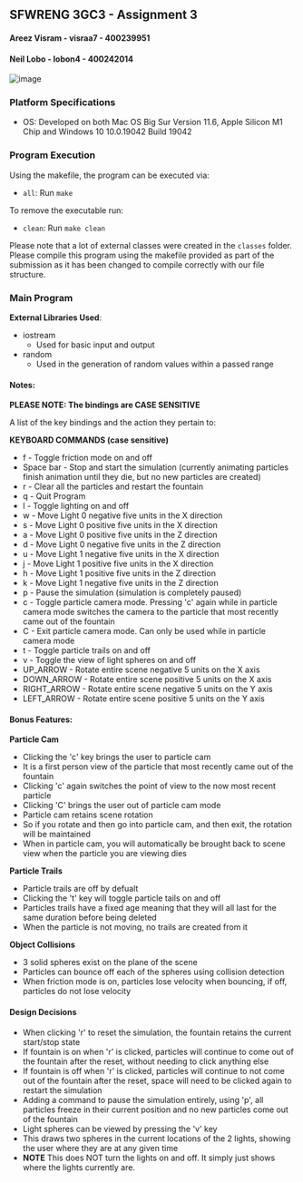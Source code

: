 ## **SFWRENG 3GC3 - Assignment 3**
#### Areez Visram - visraa7 - 400239951
#### Neil Lobo - lobon4 - 400242014

![image](https://i.imgur.com/HyC89Ca.png)

### **Platform Specifications**
* OS: Developed on both Mac OS Big Sur Version 11.6, Apple Silicon M1 Chip and Windows 10 10.0.19042 Build 19042

### **Program Execution**
Using the makefile, the program can be executed via:
* `all`: Run `make`

To remove the executable run:
* `clean`: Run `make clean`

Please note that a lot of external classes were created in the `classes` folder. Please compile this program using the
makefile provided as part of the submission as it has been changed to compile correctly with our file structure.

### **Main Program**
**External Libraries Used**:
* iostream
    * Used for basic input and output
* random
    * Used in the generation of random values within a passed range

#### **Notes:**
**PLEASE NOTE: The bindings are CASE SENSITIVE**

A list of the key bindings and the action they pertain to:

**KEYBOARD COMMANDS (case sensitive)**
* f - Toggle friction mode on and off
* Space bar - Stop and start the simulation (currently animating particles finish animation until they die, but no new particles are created)
* r - Clear all the particles and restart the fountain
* q - Quit Program
* l - Toggle lighting on and off
* w - Move Light 0 negative five units in the X direction
* s - Move Light 0 positive five units in the X direction
* a - Move Light 0 positive five units in the Z direction
* d - Move Light 0 negative five units in the Z direction
* u - Move Light 1 negative five units in the X direction
* j - Move Light 1 positive five units in the X direction
* h - Move Light 1 positive five units in the Z direction
* k - Move Light 1 negative five units in the Z direction
* p - Pause the simulation (simulation is completely paused)
* c - Toggle particle camera mode. Pressing 'c' again while in particle camera mode switches the camera to the particle that most recently came out of the fountain
* C - Exit particle camera mode. Can only be used while in particle camera mode
* t - Toggle particle trails on and off
* v - Toggle the view of light spheres on and off
* UP_ARROW - Rotate entire scene negative 5 units on the X axis
* DOWN_ARROW - Rotate entire scene positive 5 units on the X axis
* RIGHT_ARROW - Rotate entire scene negative 5 units on the Y axis
* LEFT_ARROW - Rotate entire scene positive 5 units on the Y axis

#### **Bonus Features:**
**Particle Cam**
* Clicking the 'c' key brings the user to particle cam
* It is a first person view of the particle that most recently came out of the fountain
* Clicking 'c' again switches the point of view to the now most recent particle
* Clicking 'C' brings the user out of particle cam mode
* Particle cam retains scene rotation
* So if you rotate and then go into particle cam, and then exit, the rotation will be maintained
* When in particle cam, you will automatically be brought back to scene view when the particle you are viewing dies

**Particle Trails**
* Particle trails are off by defualt
* Clicking the 't' key will toggle particle tails on and off
* Particles trails have a fixed age meaning that they will all last for the same duration before being deleted
* When the particle is not moving, no trails are created from it

**Object Collisions**
* 3 solid spheres exist on the plane of the scene
* Particles can bounce off each of the spheres using collision detection
* When friction mode is on, particles lose velocity when bouncing, if off, particles do not lose velocity

#### **Design Decisions**
* When clicking 'r' to reset the simulation, the fountain retains the current start/stop state
* If fountain is on when 'r' is clicked, particles will continue to come out of the fountain after the reset, without needing to click anything else
* If fountain is off when 'r' is clicked, particles will continue to not come out of the fountain after the reset, space will need to be clicked again to restart the simulation
* Adding a command to pause the simulation entirely, using 'p', all particles freeze in their current position and no new particles come out of the fountain
* Light spheres can be viewed by pressing the 'v' key
* This draws two spheres in the current locations of the 2 lights, showing the user where they are at any given time
* **NOTE** This does NOT turn the lights on and off. It simply just shows where the lights currently are.
